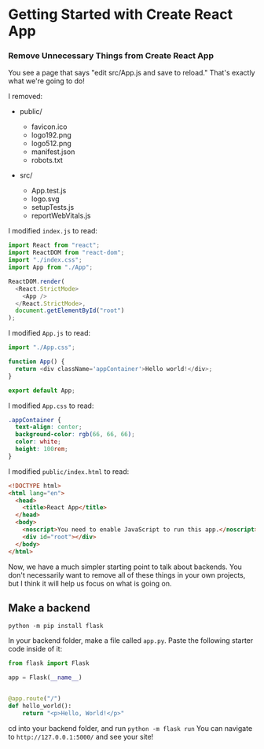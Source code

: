 # Getting Started with Create React App

### Remove Unnecessary Things from Create React App

You see a page that says "edit src/App.js and save to reload." That's exactly
what we're going to do!

I removed:

- public/

  - favicon.ico
  - logo192.png
  - logo512.png
  - manifest.json
  - robots.txt

- src/
  - App.test.js
  - logo.svg
  - setupTests.js
  - reportWebVitals.js

I modified `index.js` to read:

```javascript
import React from "react";
import ReactDOM from "react-dom";
import "./index.css";
import App from "./App";

ReactDOM.render(
  <React.StrictMode>
    <App />
  </React.StrictMode>,
  document.getElementById("root")
);
```

I modified `App.js` to read:

```javascript
import "./App.css";

function App() {
  return <div className='appContainer'>Hello world!</div>;
}

export default App;
```

I modified `App.css` to read:

```css
.appContainer {
  text-align: center;
  background-color: rgb(66, 66, 66);
  color: white;
  height: 100rem;
}
```

I modified `public/index.html` to read:

```html
<!DOCTYPE html>
<html lang="en">
  <head>
    <title>React App</title>
  </head>
  <body>
    <noscript>You need to enable JavaScript to run this app.</noscript>
    <div id="root"></div>
  </body>
</html>
```

Now, we have a much simpler starting point to talk about backends. You don't
necessarily want to remove all of these things in your own projects, but I think
it will help us focus on what is going on.

## Make a backend

`python -m pip install flask`

In your backend folder, make a file called `app.py`. Paste the following starter
code inside of it:

```python
from flask import Flask

app = Flask(__name__)


@app.route("/")
def hello_world():
    return "<p>Hello, World!</p>"
```

cd into your backend folder, and run `python -m flask run` You can navigate to
`http://127.0.0.1:5000/` and see your site!
